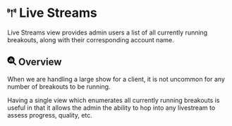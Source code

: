 # <img src="https://raw.githubusercontent.com/vishaldhole173/pro-stream-documentation/main/fontawesome/svgs/solid/tower-broadcast.svg" width="20" height="20"> Live Streams

Live Streams view provides admin users a list of all currently running breakouts, along with their corresponding account name.

## <img src="https://raw.githubusercontent.com/vishaldhole173/pro-stream-documentation/main/fontawesome/svgs/solid/magnifying-glass-chart.svg" width="20" height="20"> Overview

When we are handling a large show for a client, it is not uncommon for any number of breakouts to be running.

Having a single view which enumerates all currently running breakouts is useful in that it allows the admin the ability to hop into any livestream to assess progress, quality, etc.
